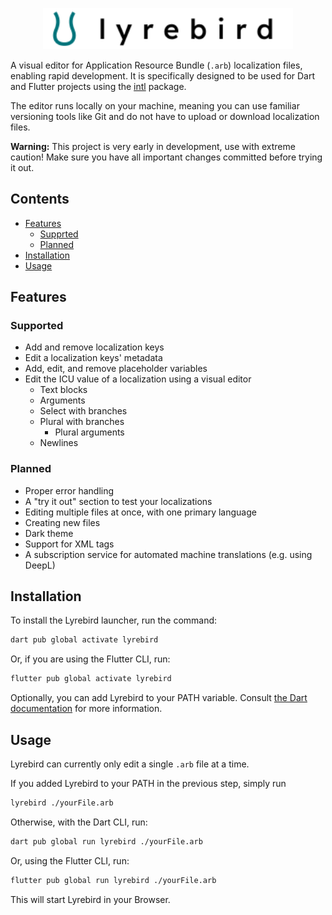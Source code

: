 <p align="center">
    <img src="./logo.svg" width="400" alt="Lyrebird">
</p>

A visual editor for Application Resource Bundle (`.arb`) localization files, enabling rapid development. It is specifically designed to be used for Dart and Flutter projects using the [intl](https://pub.dev/packages/intl) package.

The editor runs locally on your machine, meaning you can use familiar versioning tools like Git and do not have to upload or download localization files.

**Warning:** This project is very early in development, use with extreme caution! Make sure you have all important changes committed before trying it out.

## Contents

* [Features](#features)
  * [Supprted](#supported)
  * [Planned](#planned)
* [Installation](#installation)
* [Usage](#usage)

## Features

### Supported

* Add and remove localization keys
* Edit a localization keys' metadata
* Add, edit, and remove placeholder variables
* Edit the ICU value of a localization using a visual editor
  * Text blocks
  * Arguments
  * Select with branches
  * Plural with branches
    * Plural arguments
  * Newlines

### Planned

* Proper error handling
* A "try it out" section to test your localizations
* Editing multiple files at once, with one primary language
* Creating new files
* Dark theme
* Support for XML tags
* A subscription service for automated machine translations (e.g. using DeepL)

## Installation

To install the Lyrebird launcher, run the command:
```bash
dart pub global activate lyrebird
```
Or, if you are using the Flutter CLI, run:
```bash
flutter pub global activate lyrebird
```

Optionally, you can add Lyrebird to your PATH variable. Consult [the Dart documentation](https://dart.dev/tools/pub/cmd/pub-global#running-a-script-from-your-path) for more information.

## Usage

Lyrebird can currently only edit a single `.arb` file at a time.

If you added Lyrebird to your PATH in the previous step, simply run
```bash
lyrebird ./yourFile.arb
```
Otherwise, with the Dart CLI, run:
```bash
dart pub global run lyrebird ./yourFile.arb
```
Or, using the Flutter CLI, run:
```bash
flutter pub global run lyrebird ./yourFile.arb
```

This will start Lyrebird in your Browser.